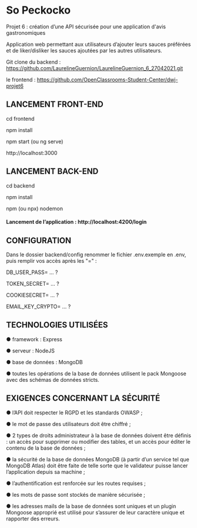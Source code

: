 # So Peckocko
Projet 6 : création d’une API sécurisée pour une application d'avis gastronomiques


Application web permettant aux utilisateurs d’ajouter leurs sauces préférées et de liker/disliker les sauces ajoutées par les autres utilisateurs.

Git clone du backend : https://github.com/LaurelineGuernion/LaurelineGuernion_6_27042021.git

le frontend : https://github.com/OpenClassrooms-Student-Center/dwj-projet6

## LANCEMENT FRONT-END

cd frontend

npm install 

npm start (ou ng serve)

http://localhost:3000

## LANCEMENT BACK-END

cd backend

npm install

npm (ou npx) nodemon

#### Lancement de l’application : http://localhost:4200/login

## CONFIGURATION
Dans le dossier backend/config renommer le fichier .env.exemple en .env, puis remplir vos accès après les "=" :

DB_USER_PASS= … ?

TOKEN_SECRET= … ?

COOKIESECRET= … ?

EMAIL_KEY_CRYPTO= … ?

## TECHNOLOGIES UTILISÉES

● framework : Express

● serveur : NodeJS

● base de données : MongoDB

● toutes les opérations de la base de données utilisent le pack Mongoose avec
des schémas de données stricts.

## EXIGENCES CONCERNANT LA SÉCURITÉ

● l’API doit respecter le RGPD et les standards OWASP ;

● le mot de passe des utilisateurs doit être chiffré ;

● 2 types de droits administrateur à la base de données doivent être définis : un accès
pour supprimer ou modifier des tables, et un accès pour éditer le contenu de la base
de données ;

● la sécurité de la base de données MongoDB (à partir d’un service tel que MongoDB
Atlas) doit être faite de telle sorte que le validateur puisse lancer l’application depuis
sa machine ;

● l’authentification est renforcée sur les routes requises ;

● les mots de passe sont stockés de manière sécurisée ;

● les adresses mails de la base de données sont uniques et un plugin Mongoose
approprié est utilisé pour s’assurer de leur caractère unique et rapporter des erreurs.
